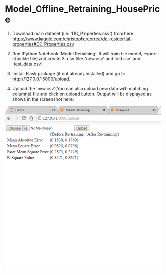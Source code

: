 # Model_Offline_Retraining_HousePrice
1. Download main dataset (i.e. 'DC_Properties.csv') from here: https://www.kaggle.com/christophercorrea/dc-residential-properties#DC_Properties.csv

2. Run IPython Notebook 'Model Retraining'. It will train the model, export it(pickle file) and create 3 .csv files 'new.csv' and 'old.csv' and 'test_data.csv'.

3. Install Flask package (if not already installed) and go to http://127.0.0.1:5000/upload.

4. Upload the 'new.csv'(You can also upload new data with matching columns) file and click on upload button. Output will be displayed as shows in the screenshot here:

![alt text](Screenshot.PNG)

